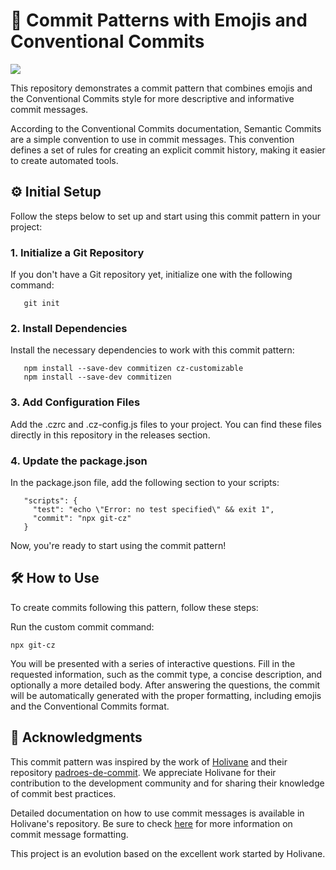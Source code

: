 # 🚀 Commit Patterns with Emojis and Conventional Commits
<a href="https://github.com/Ayslan-gamedev/ConventionalCommits/blob/main/LICENSE"><img src="https://img.shields.io/github/license/ayslan-gamedev/ConventionalCommits?color=blue&style=flat-square"></a>

This repository demonstrates a commit pattern that combines emojis and the Conventional Commits style for more descriptive and informative commit messages.

According to the Conventional Commits documentation, Semantic Commits are a simple convention to use in commit messages. This convention defines a set of rules for creating an explicit commit history, making it easier to create automated tools.

## ⚙️ Initial Setup

  Follow the steps below to set up and start using this commit pattern in your project:
  
  ### 1. Initialize a Git Repository
  
  If you don't have a Git repository yet, initialize one with the following command:

       git init
  
  ### 2. Install Dependencies
  
  Install the necessary dependencies to work with this commit pattern:
  
       npm install --save-dev commitizen cz-customizable
       npm install --save-dev commitizen

  ### 3. Add Configuration Files
  Add the .czrc and .cz-config.js files to your project. You can find these files directly in this repository in the releases section.

  ### 4. Update the package.json
  In the package.json file, add the following section to your scripts:

       "scripts": {
         "test": "echo \"Error: no test specified\" && exit 1",
         "commit": "npx git-cz"
       }
  Now, you're ready to start using the commit pattern!

## 🛠️ How to Use
To create commits following this pattern, follow these steps:

Run the custom commit command:

    npx git-cz
    
You will be presented with a series of interactive questions. Fill in the requested information, such as the commit type, a concise description, and optionally a more detailed body.
After answering the questions, the commit will be automatically generated with the proper formatting, including emojis and the Conventional Commits format.

## 🙏 Acknowledgments

This commit pattern was inspired by the work of [Holivane](https://github.com/Holivane) and their repository [padroes-de-commit](https://github.com/Holivane/padroes-de-commit). We appreciate Holivane for their contribution to the development community and for sharing their knowledge of commit best practices.

Detailed documentation on how to use commit messages is available in Holivane's repository. Be sure to check [here](https://github.com/Holivane/padroes-de-commit) for more information on commit message formatting.

This project is an evolution based on the excellent work started by Holivane.

